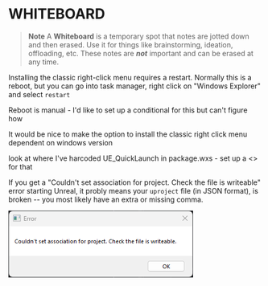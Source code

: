 
WHITEBOARD
=========
> **Note**
>  A **Whiteboard** is a temporary spot that notes are jotted down and then
> erased.  Use it for things like brainstorming, ideation, offloading, etc.
> These notes are ***not*** important and can be erased at any time.

Installing the classic right-click menu requires a restart.  Normally this is a reboot, but
you can go into task manager, right click on "Windows Explorer" and select `restart`

Reboot is manual - I'd like to set up a conditional for this but can't figure how

It would be nice to make the option to install the classic right click menu dependent on windows version

look at  where I've harcoded UE_QuickLaunch in package.wxs -  set up a  <<Directory>> for that

If you get a "Couldn't set association for project. Check the file is writeable" error starting Unreal, it probly means your `uproject` file (in JSON format), is broken -- you most likely have an extra or missing comma.

![](../assets/media/Pasted%20image%2020230911170051.png)

